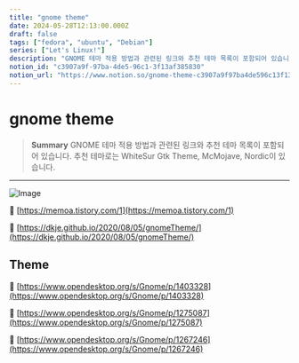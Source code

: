 ```yaml
---
title: "gnome theme"
date: 2024-05-28T12:13:00.000Z
draft: false
tags: ["fedora", "ubuntu", "Debian"]
series: ["Let's Linux!"]
description: "GNOME 테마 적용 방법과 관련된 링크와 추천 테마 목록이 포함되어 있습니다. 추천 테마로는 WhiteSur Gtk Theme, McMojave, Nordic이 있습니다."
notion_id: "c3907a9f-97ba-4de5-96c1-3f13af385830"
notion_url: "https://www.notion.so/gnome-theme-c3907a9f97ba4de596c13f13af385830"
---
```


# gnome theme

> **Summary**
> GNOME 테마 적용 방법과 관련된 링크와 추천 테마 목록이 포함되어 있습니다. 추천 테마로는 WhiteSur Gtk Theme, McMojave, Nordic이 있습니다.

---

![Image](https://prod-files-secure.s3.us-west-2.amazonaws.com/09ccd4d5-876c-4bba-bbdf-cc77a0a11257/7e7a6cf7-2bd6-4cb5-b15c-1817d7ca65f4/Untitled.png?X-Amz-Algorithm=AWS4-HMAC-SHA256&X-Amz-Content-Sha256=UNSIGNED-PAYLOAD&X-Amz-Credential=ASIAZI2LB466ZCP5SHTT%2F20250724%2Fus-west-2%2Fs3%2Faws4_request&X-Amz-Date=20250724T115719Z&X-Amz-Expires=3600&X-Amz-Security-Token=IQoJb3JpZ2luX2VjEAMaCXVzLXdlc3QtMiJHMEUCIQDfOLhUprs7patFB5HGA%2FnWQStjP5eWTRmuGQbp2cQLFQIgf%2FhP32ZLqBMu6LbaBshLE7I%2FiAh1gAIryxbW05EWxwUq%2FwMILBAAGgw2Mzc0MjMxODM4MDUiDCKpkjeeieJntZPhfyrcA49y31tx0ecK2eiscYNqQxyVWpugsAmEJwJsTbz57EukycfN3EcJfatTbIpWKvSBaHbj5KKY8%2BveMu0GtKHE3vSSd4SeAULD0aiErEHKdvtJgexy0RH%2FDb5UYazegpjSHJfYsgW%2BSWeyaZRAjIFiMfVPb0vPksAW9VpT%2B%2FNOWdy5arbdzkB9JfhRSuNJ2SRPOQhpE49lkt1hzzK6cYzid%2FkAlqo4xpwaVzPkAiJMpjEdTykFXqwsN%2B7ChA%2BujJA8%2FuOlpNxUkg8s6OTFc85aYV4XR4zK4UY4gGJxpUvB1u%2FumQwm3djlyxqbaJ42bHgpMABN8KoXE26X2LtBebjeB6moLishXatE5L1xfhj5axaseGUKLc3vXgzHx9qmVCF8aXOZK4jLJW%2F%2FVvWNMVa1tuwsGJ9CqNM1x8ckPqgPTmnw6pUH1wN0V1LWsgB5ndMFaWXETXDgPygzwi34Y6RFQGTnlG%2BhMZntMNPw8v930%2B8lsYc8WkpzkWvePcpLYtzJ85S4ViR8A24f37CN8o10vjwQNfrOm%2BzRBB86tlKiZJtj3bzKT9uWLfR9dhu2fFxc48d4K5dlVpvE0alozgQgiwCGn2uloMHbSoiCoKeOLiEOk1tUFWRbAuu8mxY1MKGbiMQGOqUBR1QEGeSo0Oh0JvHyv0sEagR62WO%2BSPJYQNKwuDxtK87RSsVUU1abNYHS4B14b2ICundDbXfBoe1%2B0XaNmSfcuJe%2F0qaMrxCSiKCZrHbb1s5yLSap5pk%2BaINrvBC%2F68B8NSYcAf0aiFZCtWk8TRUzcrr02UmstBhm0lOMAed5DPGmNOdE57NHZbMPFNKp2xdDDCwDdW3CIBj5SKNWf2jxYijwsLn8&X-Amz-Signature=46ad189b40eaea3ece155556df0313676dc8f03873a8ef26327184cd9788e69b&X-Amz-SignedHeaders=host&x-amz-checksum-mode=ENABLED&x-id=GetObject)

🔗 [https://memoa.tistory.com/1](https://memoa.tistory.com/1)

🔗 [https://dkje.github.io/2020/08/05/gnomeTheme/](https://dkje.github.io/2020/08/05/gnomeTheme/)

## Theme

🔗 [https://www.opendesktop.org/s/Gnome/p/1403328](https://www.opendesktop.org/s/Gnome/p/1403328)

🔗 [https://www.opendesktop.org/s/Gnome/p/1275087](https://www.opendesktop.org/s/Gnome/p/1275087)

🔗 [https://www.opendesktop.org/s/Gnome/p/1267246](https://www.opendesktop.org/s/Gnome/p/1267246)

